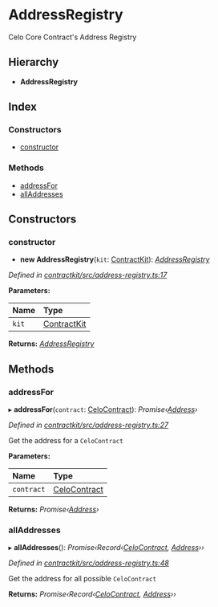 # AddressRegistry

Celo Core Contract's Address Registry

## Hierarchy

* **AddressRegistry**

## Index

### Constructors

* [constructor](_address_registry_.addressregistry.md#constructor)

### Methods

* [addressFor](_address_registry_.addressregistry.md#addressfor)
* [allAddresses](_address_registry_.addressregistry.md#alladdresses)

## Constructors

### constructor

+ **new AddressRegistry**\(`kit`: [ContractKit](_kit_.contractkit.md)\): [_AddressRegistry_](_address_registry_.addressregistry.md)

_Defined in_ [_contractkit/src/address-registry.ts:17_](https://github.com/celo-org/celo-monorepo/blob/master/packages/contractkit/src/address-registry.ts#L17)

**Parameters:**

| Name | Type |
| :--- | :--- |
| `kit` | [ContractKit](_kit_.contractkit.md) |

**Returns:** [_AddressRegistry_](_address_registry_.addressregistry.md)

## Methods

### addressFor

▸ **addressFor**\(`contract`: [CeloContract](../enums/_base_.celocontract.md)\): _Promise‹_[_Address_](../external-modules/_base_.md#address)_›_

_Defined in_ [_contractkit/src/address-registry.ts:27_](https://github.com/celo-org/celo-monorepo/blob/master/packages/contractkit/src/address-registry.ts#L27)

Get the address for a `CeloContract`

**Parameters:**

| Name | Type |
| :--- | :--- |
| `contract` | [CeloContract](../enums/_base_.celocontract.md) |

**Returns:** _Promise‹_[_Address_](../external-modules/_base_.md#address)_›_

### allAddresses

▸ **allAddresses**\(\): _Promise‹Record‹_[_CeloContract_](../enums/_base_.celocontract.md)_,_ [_Address_](../external-modules/_base_.md#address)_››_

_Defined in_ [_contractkit/src/address-registry.ts:48_](https://github.com/celo-org/celo-monorepo/blob/master/packages/contractkit/src/address-registry.ts#L48)

Get the address for all possible `CeloContract`

**Returns:** _Promise‹Record‹_[_CeloContract_](../enums/_base_.celocontract.md)_,_ [_Address_](../external-modules/_base_.md#address)_››_

